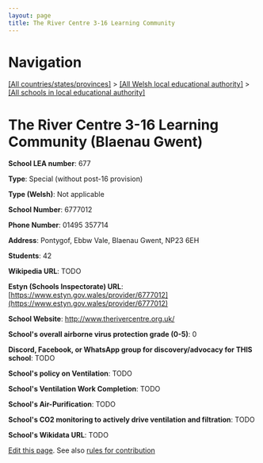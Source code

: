 ```yaml
---
layout: page
title: The River Centre 3-16 Learning Community
---
```

# Navigation

[[All countries/states/provinces]](../../..) > [[All Welsh local educational authority]](../..) > [[All schools in local educational authority]](..)

# The River Centre 3-16 Learning Community (Blaenau Gwent)

**School LEA number**: 677

**Type**: Special (without post-16 provision)

**Type (Welsh)**: Not applicable

**School Number**: 6777012

**Phone Number**: 01495 357714

**Address**: Pontygof, Ebbw Vale, Blaenau Gwent, NP23 6EH

**Students**: 42

**Wikipedia URL**: TODO

**Estyn (Schools Inspectorate) URL**: [https://www.estyn.gov.wales/provider/6777012](https://www.estyn.gov.wales/provider/6777012)

**School Website**: http://www.therivercentre.org.uk/

**School's overall airborne virus protection grade (0-5)**: 0

**Discord, Facebook, or WhatsApp group for discovery/advocacy for THIS school**: TODO

**School's policy on Ventilation**: TODO

**School's Ventilation Work Completion**: TODO

**School's Air-Purification**: TODO

**School's CO2 monitoring to actively drive ventilation and filtration**: TODO

**School's Wikidata URL**: TODO




[Edit this page](https://github.com/VentilationProject/Wales/edit/prif/./Blaenau_Gwent/The_River_Centre_3-16_Learning_Community.md). See also [rules for contribution](../../../contribution-rules/)
